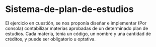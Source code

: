 # Sistema-de-plan-de-estudios
El ejercicio en cuestión, se nos proponía diseñar e implementar (Por consola) contabilizar materias aprobadas de un determinado plan de estudios. Cada materia, tenía un código, un nombre y una cantidad de créditos, y puede ser obligatorio u optativa.
